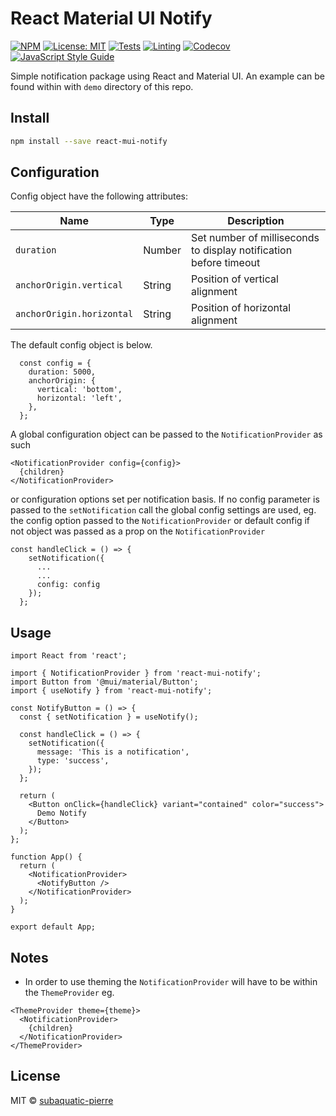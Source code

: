 # React Material UI Notify

[![NPM](https://img.shields.io/npm/v/react-mui-notify.svg)](https://www.npmjs.com/package/react-mui-notify)
[![License: MIT](https://img.shields.io/badge/license-MIT-blue)](https://github.com/subaquatic-pierre/postmanager/blob/main/LICENSE)
[![Tests](https://github.com/subaquatic-pierre/react-mui-notify/actions/workflows/2_tests.yml/badge.svg)](https://github.com/subaquatic-pierre/react-mui-notify/actions/workflows/2_tests.yml)
[![Linting](https://github.com/subaquatic-pierre/react-mui-notify/actions/workflows/1_linting.yml/badge.svg)](https://github.com/subaquatic-pierre/react-mui-notify/actions/workflows/1_linting.yml)
[![Codecov](https://codecov.io/gh/subaquatic-pierre/react-mui-notify/branch/main/graph/badge.svg?token=dpSUNajYjd)](https://codecov.io/gh/subaquatic-pierre/react-mui-notify)
[![JavaScript Style Guide](https://img.shields.io/badge/code_style-airbnb_typescript-brightgreen.svg)](https://airbnb.io/javascript/react/)

Simple notification package using React and Material UI. An example can be found within with `demo` directory of this repo.

## Install

```bash
npm install --save react-mui-notify
```

## Configuration

Config object have the following attributes:

| Name | Type | Description   |
|----   |---- |--             |
| `duration` | Number | Set number of milliseconds to display notification before timeout |
| `anchorOrigin.vertical` | String | Position of vertical alignment |
| `anchorOrigin.horizontal` | String | Position of horizontal alignment |

The default config object is below.

```tsx
  const config = {
    duration: 5000,
    anchorOrigin: {
      vertical: 'bottom',
      horizontal: 'left',
    },
  };
```

A global configuration object can be passed to the `NotificationProvider` as such

```tsx
<NotificationProvider config={config}>
  {children}
</NotificationProvider>
```

or configuration options set per notification basis. If no config parameter is passed to the `setNotification` call the global config settings are used, eg. the config option passed to the `NotificationProvider` or default config if not object was passed as a prop on the `NotificationProvider`

```tsx
const handleClick = () => {
    setNotification({
      ...
      ...
      config: config
    });
  };
```

## Usage

```tsx
import React from 'react';

import { NotificationProvider } from 'react-mui-notify';
import Button from '@mui/material/Button';
import { useNotify } from 'react-mui-notify';

const NotifyButton = () => {
  const { setNotification } = useNotify();

  const handleClick = () => {
    setNotification({
      message: 'This is a notification',
      type: 'success',
    });
  };

  return (
    <Button onClick={handleClick} variant="contained" color="success">
      Demo Notify
    </Button>
  );
};

function App() {
  return (
    <NotificationProvider>
      <NotifyButton />
    </NotificationProvider>
  );
}

export default App;
```

## Notes

* In order to use theming the `NotificationProvider` will have to be within the `ThemeProvider` eg.

```tsx
<ThemeProvider theme={theme}>
  <NotificationProvider>
    {children}
  </NotificationProvider>
</ThemeProvider>
```

## License

MIT © [subaquatic-pierre](https://github.com/subaquatic-pierre)
